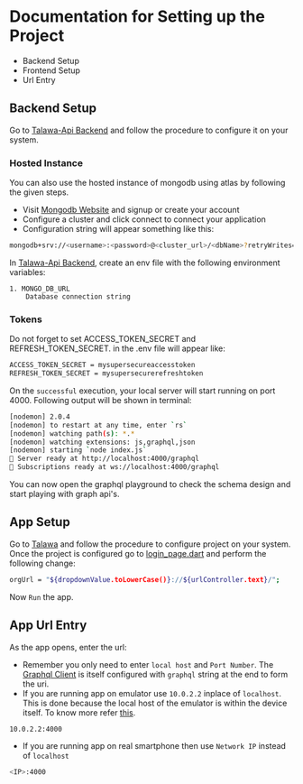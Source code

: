 # Documentation for Setting up the Project

- Backend Setup
- Frontend Setup
- Url Entry

## Backend Setup

Go to [Talawa-Api Backend](https://github.com/PalisadoesFoundation/talawa-api) and follow the procedure to configure it on your system.

### Hosted Instance

You can also use the hosted instance of mongodb using atlas by
following the given steps.

- Visit [Mongodb Website](https://www.mongodb.com) and signup or create your account
- Configure a cluster and click connect to connect your application
- Configuration string will appear something like this:

```sh
mongodb+srv://<username>:<password>@<cluster_url>/<dbName>?retryWrites=true&w=majority
```

In [Talawa-Api Backend](https://github.com/PalisadoesFoundation/talawa-api), create an env file with the following environment variables:

    1. MONGO_DB_URL
        Database connection string

### Tokens

Do not forget to set ACCESS_TOKEN_SECRET and REFRESH_TOKEN_SECRET. in the .env file will appear like:

```sh
ACCESS_TOKEN_SECRET = mysupersecureaccesstoken
REFRESH_TOKEN_SECRET = mysupersecurerefreshtoken
```

On the `successful` execution, your local server will start running on port 4000. Following output will be shown in terminal:

```sh
[nodemon] 2.0.4
[nodemon] to restart at any time, enter `rs`
[nodemon] watching path(s): *.*
[nodemon] watching extensions: js,graphql,json
[nodemon] starting `node index.js`
🚀 Server ready at http://localhost:4000/graphql
🚀 Subscriptions ready at ws://localhost:4000/graphql
```

You can now open the graphql playground to check the schema design and start playing with graph api's.

## App Setup

Go to [Talawa](https://github.com/PalisadoesFoundation/talawa/blob/master/README.md) and follow the procedure to configure project on your system.
Once the project is configured go to [login_page.dart](https://github.com/PalisadoesFoundation/talawa/blob/master/lib/views/pages/login_signup/login_page.dart)
and perform the following change:

```sh
orgUrl = "${dropdownValue.toLowerCase()}://${urlController.text}/";
```

Now `Run` the app.

## App Url Entry

As the app opens, enter the url:

- Remember you only need to enter `local host` and `Port Number`.
  The [Graphql Client](https://github.com/PalisadoesFoundation/talawa/blob/master/lib/utils/GQLClient.dart)
  is itself configured with `graphql` string at the end to form the uri.
- If you are running app on emulator use `10.0.2.2` inplace of `localhost`. This is done because the local host of the emulator is within the device itself.
  To know more refer [this](https://stackoverflow.com/questions/5528850/how-do-you-connect-localhost-in-the-android-emulator).

```sh
10.0.2.2:4000
```

- If you are running app on real smartphone then use `Network IP` instead of `localhost`

```sh
<IP>:4000
```
